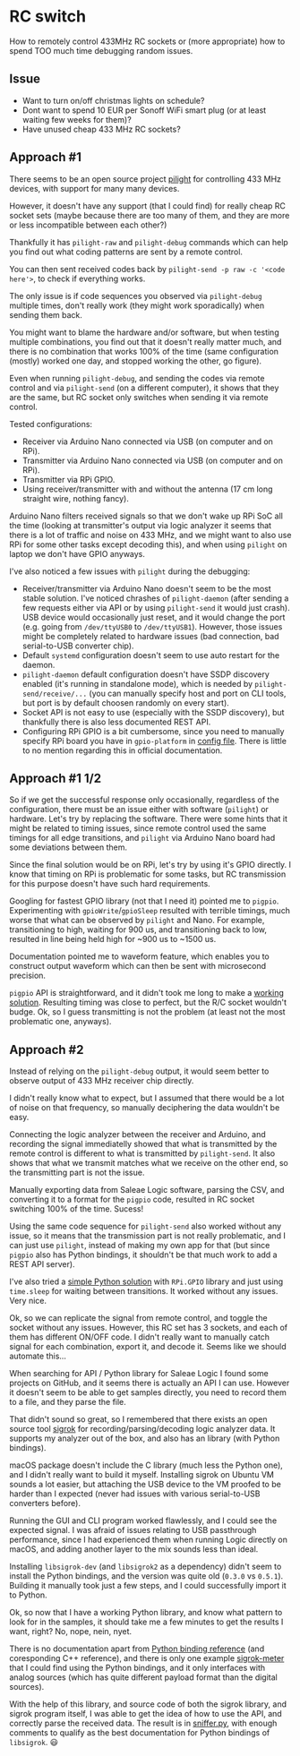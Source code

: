 # RC switch
How to remotely control 433MHz RC sockets or (more appropriate) how to spend TOO much time debugging random issues.

## Issue
* Want to turn on/off christmas lights on schedule?
* Dont want to spend 10 EUR per Sonoff WiFi smart plug (or at least waiting few weeks for them)?
* Have unused cheap 433 MHz RC sockets?

## Approach #1
There seems to be an open source project [pilight](https://www.pilight.org/) for controlling 433 MHz devices, with support for many many devices.

However, it doesn't have any support (that I could find) for really cheap RC socket sets (maybe because there are too many of them, and they are more or less incompatible between each other?)

Thankfully it has `pilight-raw` and `pilight-debug` commands which can help you find out what coding patterns are sent by a remote control.

You can then sent received codes back by `pilight-send -p raw -c '<code here'>`, to check if everything works.

The only issue is if code sequences you observed via `pilight-debug` multiple times, don't really work (they might work sporadically) when sending them back.

You might want to blame the hardware and/or software, but when testing multiple combinations, you find out that it doesn't really matter much, and there is no combination that works 100% of the time (same configuration (mostly) worked one day, and stopped working the other, go figure).

Even when running `pilight-debug`, and sending the codes via remote control and via `pilight-send` (on a different computer), it shows that they are the same, but RC socket only switches when sending it via remote control.

Tested configurations:
* Receiver via Arduino Nano connected via USB (on computer and on RPi).
* Transmitter via Arduino Nano connected via USB (on computer and on RPi).
* Transmitter via RPi GPIO.
* Using receiver/transmitter with and without the antenna (17 cm long straight wire, nothing fancy).

Arduino Nano filters received signals so that we don't wake up RPi SoC all the time (looking at transmitter's output via logic analyzer it seems that there is a lot of traffic and noise on 433 MHz, and we might want to also use RPi for some other tasks except decoding this), and when using `pilight` on laptop we don't have GPIO anyways.

I've also noticed a few issues with `pilight` during the debugging:
* Receiver/transmitter via Arduino Nano doesn't seem to be the most stable solution. I've noticed chrashes of `pilight-daemon` (after sending a few requests either via API or by using `pilight-send` it would just crash). USB device would occasionally just reset, and it would change the port (e.g. going from `/dev/ttyUSB0` to `/dev/ttyUSB1`). However, those issues might be completely related to hardware issues (bad connection, bad serial-to-USB converter chip).
* Default `systemd` configuration doesn't seem to use auto restart for the daemon.
* `pilight-daemon` default configuration doesn't have SSDP discovery enabled (it's running in standalone mode), which is needed by `pilight-send/receive/...` (you can manually specify host and port on CLI tools, but port is by default choosen randomly on every start).
* Socket API is not easy to use (especially with the SSDP discovery), but thankfully there is also less documented REST API.
* Configuring RPi GPIO is a bit cumbersome, since you need to manually specify RPi board you have in `gpio-platform` in [config file](./pilight-config.json). There is little to no mention regarding this in official documentation.

## Approach #1 1/2
So if we get the successful response only occasionally, regardless of the configuration, there must be an issue either with software (`pilight`) or hardware. Let's try by replacing the software. There were some hints that it might be related to timing issues, since remote control used the same timings for all edge transitions, and `pilight` via Arduino Nano board had some deviations between them.

Since the final solution would be on RPi, let's try by using it's GPIO directly. I know that timing on RPi is problematic for some tasks, but RC transmission for this purpose doesn't have such hard requirements.

Googling for fastest GPIO library (not that I need it) pointed me to `pigpio`. Experimenting with `gpioWrite`/`gpioSleep` resulted with terrible timings, much worse that what can be observed by `pilight` and Nano. For example, transitioning to high, waiting for 900 us, and transitioning back to low, resulted in line being held high for ~900 us to ~1500 us.

Documentation pointed me to waveform feature, which enables you to construct output waveform which can then be sent with microsecond precision.

`pigpio` API is straightforward, and it didn't took me long to make a [working solution](./toggle.c). Resulting timing was close to perfect, but the R/C socket wouldn't budge. Ok, so I guess transmitting is not the problem (at least not the most problematic one, anyways).

## Approach #2
Instead of relying on the `pilight-debug` output, it would seem better to observe output of 433 MHz receiver chip directly.

I didn't really know what to expect, but I assumed that there would be a lot of noise on that frequency, so manually deciphering the data wouldn't be easy.

Connecting the logic analyzer between the receiver and Arduino, and recording the signal immediatelly showed that what is transmitted by the remote control is different to what is transmitted by `pilight-send`. It also shows that what we transmit matches what we receive on the other end, so the transmitting part is not the issue.

Manually exporting data from Saleae Logic software, parsing the CSV, and converting it to a format for the `pigpio` code, resulted in RC socket switching 100% of the time. Sucess!

Using the same code sequence for `pilight-send` also worked without any issue, so it means that the transmission part is not really problematic, and I can just use `pilight`, instead of making my own app for that (but since `pigpio` also has Python bindings, it shouldn't be that much work to add a REST API server).

I've also tried a [simple Python solution](./toggle.py) with `RPi.GPIO` library and just using `time.sleep` for waiting between transitions. It worked without any issues. Very nice.

Ok, so we can replicate the signal from remote control, and toggle the socket without any issues. However, this RC set has 3 sockets, and each of them has different ON/OFF code. I didn't really want to manually catch signal for each combination, export it, and decode it. Seems like we should automate this...

When searching for API / Python library for Saleae Logic I found some projects on GitHub, and it seems there is actually an API I can use. However it doesn't seem to be able to get samples directly, you need to record them to a file, and they parse the file.

That didn't sound so great, so I remembered that there exists an open source tool [sigrok](http://sigrok.org/) for recording/parsing/decoding logic analyzer data. It supports my analyzer out of the box, and also has an library (with Python bindings).

macOS package doesn't include the C library (much less the Python one), and I didn't really want to build it myself. Installing sigrok on Ubuntu VM sounds a lot easier, but attaching the USB device to the VM proofed to be harder than I expected (never had issues with various serial-to-USB converters before).

Running the GUI and CLI program worked flawlessly, and I could see the expected signal. I was afraid of issues relating to USB passthrough performance, since I had experienced them when running Logic directly on macOS, and adding another layer to the mix sounds less than ideal.

Installing `libsigrok-dev` (and `libsigrok2` as a dependency) didn't seem to install the Python bindings, and the version was quite old (`0.3.0` vs `0.5.1`). Building it manually took just a few steps, and I could successfully import it to Python.

Ok, so now that I have a working Python library, and know what pattern to look for in the samples, it should take me a few minutes to get the results I want, right? No, nope, nein, nyet.

There is no documentation apart from [Python binding reference](https://sigrok.org/api/libsigrok/unstable/bindings/python/index.html) (and coresponding C++ reference), and there is only one example [sigrok-meter](https://sigrok.org/wiki/Sigrok-meter) that I could find using the Python bindings, and it only interfaces with analog sources (which has quite different payload format than the digital sources).

With the help of this library, and source code of both the sigrok library, and sigrok program itself, I was able to get the idea of how to use the API, and correctly parse the received data. The result is in [sniffer.py](./sniffer.py), with enough comments to qualify as the best documentation for Python bindings of `libsigrok`. 😃
